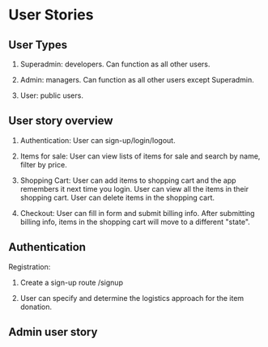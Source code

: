 # User Stories

## User Types

1. Superadmin: developers. Can function as all other users.

2. Admin: managers. Can function as all other users except Superadmin.

3. User: public users.


## User story overview

1. Authentication: User can sign-up/login/logout.

2. Items for sale: User can view lists of items for sale and search by name, filter by price.

3. Shopping Cart: User can add items to shopping cart and the app remembers it next time you login. User can view all the items in their shopping cart. User can delete items in the shopping cart. 

4. Checkout: User can fill in form and submit billing info. After submitting billing info, items in the shopping cart will move to a different "state".


## Authentication

Registration:

1. Create a sign-up route /signup

2. User can specify and determine the logistics approach for the item donation.




## Admin user story


